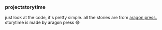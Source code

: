 ### projectstorytime
just look at the code, it's pretty simple.
all the stories are from [aragon press.](https://aragon-press.com)
storytime is made by aragon press
:smile:
